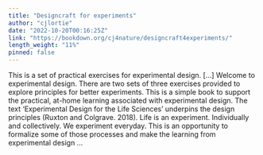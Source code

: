 ```yaml
---
title: "Designcraft for experiments"
author: "cjlortie"
date: "2022-10-20T00:16:25Z"
link: "https://bookdown.org/cj4nature/designcraft4experiments/"
length_weight: "11%"
pinned: false
---
```


This is a set of practical exercises for experimental design. [...] Welcome to experimental design. There are two sets of three exercises provided to explore principles for better experiments. This is a simple book to support the practical, at-home learning associated with experimental design. The text ‘Experimental Design for the Life Sciences’ underpins the design principles (Ruxton and Colgrave. 2018). Life is an experiment. Individually and collectively. We experiment everyday. This is an opportunity to formalize some of those processes and make the learning from experimental design ...
